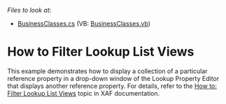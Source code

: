 <!-- default file list -->
*Files to look at*:

* [BusinessClasses.cs](./CS/FilterLookupListViewrsScenario1.Module/BusinessClasses.cs) (VB: [BusinessClasses.vb](./VB/FilterLookupListViewrsScenario1.Module/BusinessClasses.vb))
<!-- default file list end -->
# How to Filter Lookup List Views


<p>This example demonstrates how to display a collection of a particular reference property in a drop-down window of the Lookup Property Editor that displays another reference property. For details, refer to the <a href="http://documentation.devexpress.com/#Xaf/CustomDocument2681"><u>How to: Filter Lookup List Views</u></a> topic in XAF documentation.</p>

<br/>


